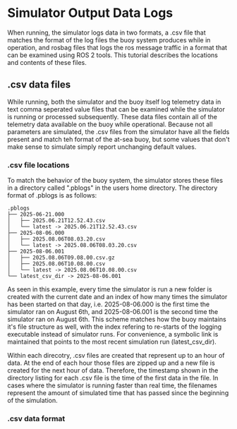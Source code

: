 # Simulator Output Data Logs

When running, the simulator logs data in two formats, a .csv file that matches the format of the log files the buoy system produces while in operation, and rosbag files that logs the ros message traffic in a format that can be examined using ROS 2 tools.  This tutorial describes the locations and contents of these files.

## .csv data files
While running, both the simulator and the buoy itself log telemetry data in text comma seperated value files that can be examined while the simulator is running or processed subsequently. These data files contain all of the telemetry data available on the buoy while operational.  Because not all parameters are simulated, the .csv files from the simulator have all the fields present and match teh format of the at-sea buoy, but some values that don't make sense to simulate simply report unchanging default values.

### .csv file locations

To match the behavior of the buoy system, the simulator stores these files in a directory called ".pblogs" in the users home directory. The directory format of .pblogs is as follows:

```
.pblogs
├── 2025-06-21.000
│   ├── 2025.06.21T12.52.43.csv
│   └── latest -> 2025.06.21T12.52.43.csv
├── 2025-08-06.000
│   ├── 2025.08.06T08.03.20.csv
│   └── latest -> 2025.08.06T08.03.20.csv
├── 2025-08-06.001
│   ├── 2025.08.06T09.08.00.csv.gz
│   ├── 2025.08.06T10.08.00.csv
│   └── latest -> 2025.08.06T10.08.00.csv
└── latest_csv_dir -> 2025-08-06.001
```

As seen in this example, every time the simulator is run a new folder is created with the current date and an index of how many times the simulator has been started on that day, i.e. 2025-08-06.000 is the first time the simulator ran on August 6th, and 2025-08-06.001 is the second time the simulator ran on August 6th.  This scheme matches how the buoy maintains it's file structure as well, with the index refering to re-starts of the logging executable instead of simulator runs.  For convenience, a symbolic link is maintained that points to the most recent simulation run (latest_csv_dir).

Within each direcotry, .csv files are created that represent up to an hour of data.  At the end of each hour those files are zipped up and a new file is created for the next hour of data. Therefore, the timestamp shown in the directory listing for each .csv file is the time of the first data in the file.  In cases where the simulator is running faster than real time, the filenames represent the amount of simulated time that has passed since the beginning of the simulation.

### .csv data format
